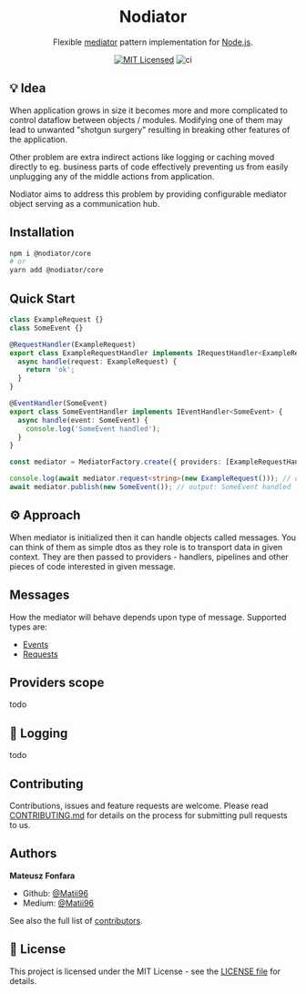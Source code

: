 <h1 align="center">Nodiator</h1>

<div align="center">

Flexible [mediator](https://refactoring.guru/design-patterns/mediator) pattern implementation for [Node.js](https://nodejs.org).

[![MIT Licensed](https://img.shields.io/badge/License-MIT-brightgreen)](/LICENSE) ![ci](https://github.com/Matii96/nodiator/workflows/Release/badge.svg)

</div>

## 💡 Idea

When application grows in size it becomes more and more complicated to control dataflow between objects / modules. Modifying one of them may lead to unwanted "shotgun surgery" resulting in breaking other features of the application.

Other problem are extra indirect actions like logging or caching moved directly to eg. business parts of code effectively preventing us from easily unplugging any of the middle actions from application.

Nodiator aims to address this problem by providing configurable mediator object serving as a communication hub.

## Installation

```bash
npm i @nodiator/core
# or
yarn add @nodiator/core
```

## Quick Start

```ts
class ExampleRequest {}
class SomeEvent {}

@RequestHandler(ExampleRequest)
export class ExampleRequestHandler implements IRequestHandler<ExampleRequest, string> {
  async handle(request: ExampleRequest) {
    return 'ok';
  }
}

@EventHandler(SomeEvent)
export class SomeEventHandler implements IEventHandler<SomeEvent> {
  async handle(event: SomeEvent) {
    console.log('SomeEvent handled');
  }
}

const mediator = MediatorFactory.create({ providers: [ExampleRequestHandler] });

console.log(await mediator.request<string>(new ExampleRequest())); // output: ok
await mediator.publish(new SomeEvent()); // output: SomeEvent handled
```

## ⚙️ Approach

When mediator is initialized then it can handle objects called messages. You can think of them as simple dtos as they role is to transport data in given context. They are then passed to providers - handlers, pipelines and other pieces of code interested in given message.

## Messages

How the mediator will behave depends upon type of message. Supported types are:

- [Events](docs/events)
- [Requests](docs/requests)

## Providers scope

todo

## 📖 Logging

todo

## Contributing

Contributions, issues and feature requests are welcome. Please read
[CONTRIBUTING.md](CONTRIBUTING.md)
for details on the process for submitting pull requests to us.

## Authors

**Mateusz Fonfara**

- Github: [@Matii96](https://github.com/Matii96)
- Medium: [@Matii96](https://medium.com/@matii96)

See also the full list of [contributors](https://github.com/Matii96/nodiator/contributors).

## 📝 License

This project is licensed under the MIT License - see the [LICENSE file](LICENSE) for details.
